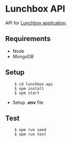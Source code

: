 Lunchbox API
============

API for [Lunchbox application](https://github.com/rod86/lunchbox).

## Requirements
- Node
- MongoDB

## Setup

```
    $ cd lunchbox-api
    $ npm install
    $ npm start
```
- Setup **.env** file

## Test

```
    $ npm run seed
    $ npm run test
```